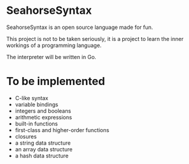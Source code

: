 # SeahorseSyntax 
SeahorseSyntax is an open source language made for fun.

This project is not to be taken seriously, it is a project to learn the inner workings of a programming language.

The interpreter will be written in Go.


# To be implemented
- C-like syntax
- variable bindings
- integers and booleans
- arithmetic expressions
- built-in functions
- first-class and higher-order functions
- closures
- a string data structure
- an array data structure
- a hash data structure